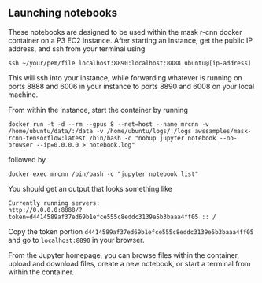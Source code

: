 ## Launching notebooks

These notebooks are designed to be used within the mask r-cnn docker container on a P3 EC2 instance. After starting an instance, get the public IP address, and ssh from your terminal using

```ssh ~/your/pem/file localhost:8890:localhost:8888 ubuntu@[ip-address]```

This will ssh into your instance, while forwarding whatever is running on ports 8888 and 6006 in your instance to ports 8890 and 6008 on your local machine.

From within the instance, start the container by running

```docker run -t -d --rm --gpus 8 --net=host --name mrcnn -v /home/ubuntu/data/:/data -v /home/ubuntu/logs/:/logs awssamples/mask-rcnn-tensorflow:latest /bin/bash -c "nohup jupyter notebook --no-browser --ip=0.0.0.0 > notebook.log"```

followed by

```docker exec mrcnn /bin/bash -c "jupyter notebook list"```

You should get an output that looks something like

```
Currently running servers:
http://0.0.0.0:8888/?token=d4414589af37ed69b1efce555c8eddc3139e5b3baaa4ff05 :: /
```

Copy the token portion ```d4414589af37ed69b1efce555c8eddc3139e5b3baaa4ff05``` and go to ```localhost:8890``` in your browser.

From the Jupyter homepage, you can browse files within the container, upload and download files, create a new notebook, or start a terminal from within the container.
```
